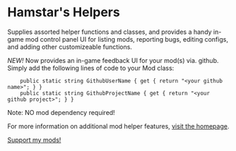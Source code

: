 # Hamstar's Helpers

Supplies assorted helper functions and classes, and provides a handy in-game mod control panel UI for listing mods, reporting bugs, editing configs, and adding other customizeable functions.

*NEW!* Now provides an in-game feedback UI for your mod(s) via. github. Simply add the following lines of code to your Mod class:

```
    public static string GithubUserName { get { return "<your github name>"; } }
    public static string GithubProjectName { get { return "<your github project>"; } }
```

Note: NO mod dependency required!

For more information on additional mod helper features, [visit the homepage](https://forums.terraria.org/index.php?threads/hamstars-helpers-a-modders-mod-for-mods-and-modding.63670/).

[Support my mods!](https://www.patreon.com/hamstar0)